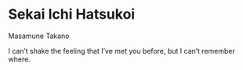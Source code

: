 # Sekai Ichi Hatsukoi

Masamune Takano

I can’t shake the feeling that I’ve met you before, but I can’t remember where.